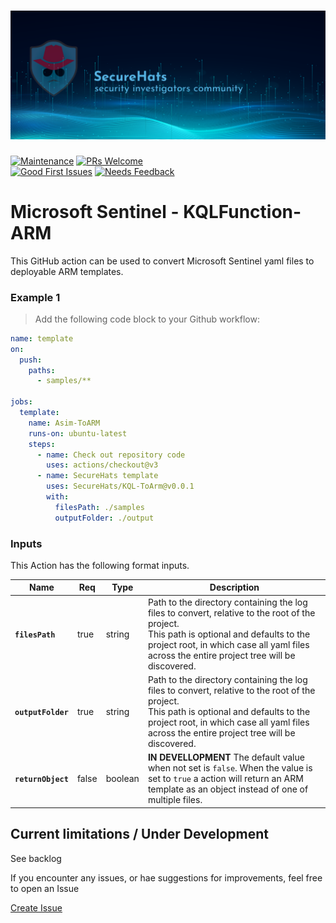 ![logo](./media/sh-banner.png)
=========
[![Maintenance](https://img.shields.io/maintenance/yes/2023.svg?style=flat-square)]()
[![PRs Welcome](https://img.shields.io/badge/PRs-welcome-brightgreen.svg?style=flat-square)](http://makeapullrequest.com)</br>
[![Good First Issues](https://img.shields.io/github/issues/securehats/toolbox/good%20first%20issue?color=important&label=good%20first%20issue&style=flat)](https://github.com/securehats/toolbox/issues?q=is%3Aissue+is%3Aopen+label%3A%22good+first+issue%22)
[![Needs Feedback](https://img.shields.io/github/issues/securehats/toolbox/needs%20feedback?color=blue&label=needs%20feedback%20&style=flat)](https://github.com/securehats/toolbox/issues?q=is%3Aopen+is%3Aissue+label%3A%22needs+feedback%22)

# Microsoft Sentinel - KQLFunction-ARM

This GitHub action can be used to convert Microsoft Sentinel yaml files to deployable ARM templates.  

### Example 1

> Add the following code block to your Github workflow:

```yaml
name: template
on:
  push:
    paths:
      - samples/**

jobs:
  template:
    name: Asim-ToARM
    runs-on: ubuntu-latest
    steps:
      - name: Check out repository code
        uses: actions/checkout@v3
      - name: SecureHats template
        uses: SecureHats/KQL-ToArm@v0.0.1
        with:
          filesPath: ./samples
          outputFolder: ./output
```

### Inputs

This Action has the following format inputs.

| Name | Req | Type | Description
|-|-|-|-|
| **`filesPath`**  | true | string | Path to the directory containing the log files to convert, relative to the root of the project.<br /> This path is optional and defaults to the project root, in which case all yaml files across the entire project tree will be discovered.
| **`outputFolder`**  | true | string | Path to the directory containing the log files to convert, relative to the root of the project.<br /> This path is optional and defaults to the project root, in which case all yaml files across the entire project tree will be discovered.
| **`returnObject`**  | false | boolean | **IN DEVELLOPMENT** The default value when not set is `false`. When the value is set to `true` a action will return an ARM template as an object instead of one of multiple files.


## Current limitations / Under Development

See backlog

If you encounter any issues, or hae suggestions for improvements, feel free to open an Issue

[Create Issue](../../issues/new/choose)
